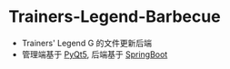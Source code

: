 # Trainers-Legend-Barbecue
- Trainers' Legend G 的文件更新后端
- 管理端基于 [PyQt5](https://www.riverbankcomputing.com/software/pyqt/), 后端基于 [SpringBoot](https://spring.io/projects/spring-boot)

